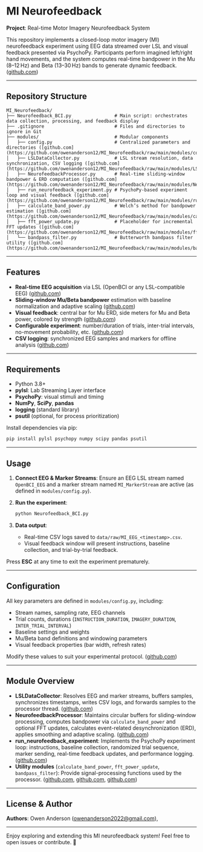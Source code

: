 # MI Neurofeedback

**Project**: Real-time Motor Imagery Neurofeedback System

This repository implements a closed-loop motor imagery (MI) neurofeedback experiment using EEG data streamed over LSL and visual feedback presented via PsychoPy. Participants perform imagined left/right hand movements, and the system computes real-time bandpower in the Mu (8–12 Hz) and Beta (13–30 Hz) bands to generate dynamic feedback. ([github.com](https://github.com/owenanderson12/MI_Neurofeedback/tree/main))

---

## Repository Structure

```
MI_Neurofeedback/
├── Neurofeedback_BCI.py                # Main script: orchestrates data collection, processing, and feedback display
├── .gitignore                          # Files and directories to ignore in Git
├── modules/                            # Modular components
│   ├── config.py                       # Centralized parameters and directories ([github.com](https://github.com/owenanderson12/MI_Neurofeedback/raw/main/modules/config.py))
│   ├── LSLDataCollector.py             # LSL stream resolution, data synchronization, CSV logging ([github.com](https://github.com/owenanderson12/MI_Neurofeedback/raw/main/modules/LSLDataCollector.py))
│   ├── NeurofeedbackProcessor.py       # Real-time sliding-window bandpower & ERD computation ([github.com](https://github.com/owenanderson12/MI_Neurofeedback/raw/main/modules/NeurofeedbackProcessor.py))
│   ├── run_neurofeedback_experiment.py # PsychoPy-based experiment loop and visual feedback ([github.com](https://github.com/owenanderson12/MI_Neurofeedback/raw/main/modules/run_neurofeedback_experiment.py))
│   ├── calculate_band_power.py         # Welch’s method for bandpower estimation ([github.com](https://github.com/owenanderson12/MI_Neurofeedback/raw/main/modules/calculate_band_power.py))
│   ├── fft_power_update.py             # Placeholder for incremental FFT updates ([github.com](https://github.com/owenanderson12/MI_Neurofeedback/raw/main/modules/fft_power_update.py))
│   └── bandpass_filter.py              # Butterworth bandpass filter utility ([github.com](https://github.com/owenanderson12/MI_Neurofeedback/raw/main/modules/bandpass_filter.py))
```

---

## Features

* **Real-time EEG acquisition** via LSL (OpenBCI or any LSL-compatible EEG) ([github.com](https://github.com/owenanderson12/MI_Neurofeedback/raw/main/modules/LSLDataCollector.py))
* **Sliding-window Mu/Beta bandpower** estimation with baseline normalization and adaptive scaling ([github.com](https://github.com/owenanderson12/MI_Neurofeedback/raw/main/modules/NeurofeedbackProcessor.py))
* **Visual feedback**: central bar for Mu ERD, side meters for Mu and Beta power, colored by strength ([github.com](https://github.com/owenanderson12/MI_Neurofeedback/raw/main/modules/run_neurofeedback_experiment.py))
* **Configurable experiment**: number/duration of trials, inter-trial intervals, no-movement probability, etc. ([github.com](https://github.com/owenanderson12/MI_Neurofeedback/raw/main/modules/config.py))
* **CSV logging**: synchronized EEG samples and markers for offline analysis ([github.com](https://github.com/owenanderson12/MI_Neurofeedback/raw/main/modules/LSLDataCollector.py))

---

## Requirements

* Python 3.8+
* **pylsl**: Lab Streaming Layer interface
* **PsychoPy**: visual stimuli and timing
* **NumPy**, **SciPy**, **pandas**
* **logging** (standard library)
* **psutil** (optional, for process prioritization)

Install dependencies via pip:

```bash
pip install pylsl psychopy numpy scipy pandas psutil
```

---

## Usage

1. **Connect EEG & Marker Streams**: Ensure an EEG LSL stream named `OpenBCI_EEG` and a marker stream named `MI_MarkerStream` are active (as defined in `modules/config.py`).
2. **Run the experiment**:

   ```bash
   python Neurofeedback_BCI.py
   ```
3. **Data output**:

   * Real-time CSV logs saved to `data/raw/MI_EEG_<timestamp>.csv`.
   * Visual feedback window will present instructions, baseline collection, and trial-by-trial feedback.

Press **ESC** at any time to exit the experiment prematurely.

---

## Configuration

All key parameters are defined in `modules/config.py`, including:

* Stream names, sampling rate, EEG channels
* Trial counts, durations (`INSTRUCTION_DURATION`, `IMAGERY_DURATION`, `INTER_TRIAL_INTERVAL`)
* Baseline settings and weights
* Mu/Beta band definitions and windowing parameters
* Visual feedback properties (bar width, refresh rates)

Modify these values to suit your experimental protocol. ([github.com](https://github.com/owenanderson12/MI_Neurofeedback/raw/main/modules/config.py))

---

## Module Overview

* **LSLDataCollector**: Resolves EEG and marker streams, buffers samples, synchronizes timestamps, writes CSV logs, and forwards samples to the processor thread. ([github.com](https://github.com/owenanderson12/MI_Neurofeedback/raw/main/modules/LSLDataCollector.py))
* **NeurofeedbackProcessor**: Maintains circular buffers for sliding-window processing, computes bandpower via `calculate_band_power` and optional FFT updates, calculates event-related desynchronization (ERD), applies smoothing and adaptive scaling. ([github.com](https://github.com/owenanderson12/MI_Neurofeedback/raw/main/modules/NeurofeedbackProcessor.py))
* **run\_neurofeedback\_experiment**: Implements the PsychoPy experiment loop: instructions, baseline collection, randomized trial sequence, marker sending, real-time feedback updates, and performance logging. ([github.com](https://github.com/owenanderson12/MI_Neurofeedback/raw/main/modules/run_neurofeedback_experiment.py))
* **Utility modules** (`calculate_band_power`, `fft_power_update`, `bandpass_filter`): Provide signal-processing functions used by the processor. ([github.com](https://github.com/owenanderson12/MI_Neurofeedback/raw/main/modules/calculate_band_power.py), [github.com](https://github.com/owenanderson12/MI_Neurofeedback/raw/main/modules/fft_power_update.py), [github.com](https://github.com/owenanderson12/MI_Neurofeedback/raw/main/modules/bandpass_filter.py))

---

## License & Author

**Authors**: Owen Anderson (owenanderson2022@gmail.com), 

---

Enjoy exploring and extending this MI neurofeedback system! Feel free to open issues or contribute. 🎉
